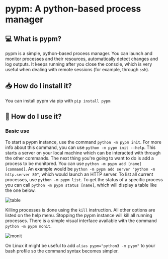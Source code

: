 # pypm: A python-based process manager

## 💻 What is pypm?

pypm is a simple, python-based process manager. You can launch and monitor processes and their resources, automatically detect changes and log outputs. It keeps running after you close the console, which is very useful when dealing with remote sessions (for example, through `ssh`).


## 📥 How do I install it?

You can install pypm via pip with `pip install pypm`


## 📖 How do I use it?
### Basic use

To start a pypm instance, use the command `python -m pypm init`. For more info about this command, you can use `python -m pypm init --help`. This starts a server on your local machine which can be interacted with through the other commands.
The next thing you're going to want to do is add a process to be monitored. You can use `python -m pypm add [name] [command]`. An example would be `python -m pypm add server "python -m http.server 80"`, which would launch an HTTP server.
To list all current processes, use `python -m pypm list`. To get the status of a specific process you can call `python -m pypm status [name]`, which will display a table like the one below.

![table](https://imgur.com/QBeGfoC.png "Table")

Killing processes is done using the `kill` instruction. All other options are listed on the help menu. Stopping the pypm instance will kill all running processes. There is a simple visual interface available with the command `python -m pypm monit`.

![monit](https://imgur.com/j9beUPF "Monitoring")

On Linux it might be useful to add `alias pypm="python3 -m pypm"` to your bash profile so the command syntax becomes simpler.
